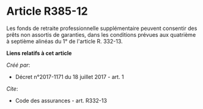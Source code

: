 # Article R385-12

Les fonds de retraite professionnelle supplémentaire peuvent consentir des prêts non assortis de garanties, dans les
conditions prévues aux quatrième à septième alinéas du 1° de l'article R. 332-13.

**Liens relatifs à cet article**

_Créé par_:

  - Décret n°2017-1171 du 18 juillet 2017 - art. 1

_Cite_:

  - Code des assurances - art. R332-13
